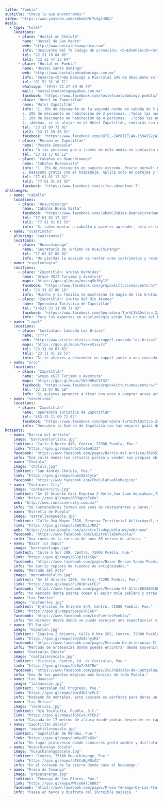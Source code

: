 ```yaml
---
title: "Puebla"
subtitle: "Checa lo que encontramos!"
video: "https://www.youtube.com/embed/Mr7uGgl40QU"
deals:
  - type: "hotel"
    locations:
      - place: "Hostal en Cholula"
        name: "Hostal de San Pedro"
        web: "http://www.hostaldesanpedro.com"
        info: "Descuento del 7% Código de promoción: <b>EXCAPES</b><br>Reserva!"
        tel: "22 21 78 04 95"
        tel2: "22 22 47 23 84"
      - place: "Hostal en Puebla"
        name: "Hostal Santo Domingo"
        web: "http://www.hostalsantodomingo.com.mx"
        info: "Reserva!<br>De Domingo a Miercoles 10% de descuento en todas las habitaciones privadas."
        tel: "01 52 32 16 71"
        whatsapp: "(044) 22 27 59 46 49"
        mail: "hostalstodomingo@yahoo.com.mx"
        facebook: "https://www.facebook.com/hostelsantodomingo.puebla/"
      - place: "Hotel en Zapotitlán"
        name: "Hotel Zapotitlán"
        info: "1. 30% de descuento en la segunda noche en cabaña de 5 personas. Además, si pagas por anticipado, se aplica un ¡10% de descuento extra!<br>
        2. 20% de descuento en habitación de 2 personas. ¡Todas las noches! Precio normal: $320; precio Excapes: $256. <br>
        3. 20% de descuento en habitación de 4 personas.  ¡Todas las noches de verano! Precio normal: $500; Precio Excapes: $400. <br>
        4. ¡Además, si te alojas en el Hotel Zapotitlán, contarás con numerosos descuentos en actividades turísticas, rutas guiadas, restaurantes y en la entrada a las Grutas Karmidas! "
        tel: "23 3­1 09­ 72 ­92"
        tel2: "23 3­7 59­ 36­ 91"
        facebook: "https://www.facebook.com/HOTEL-ZAPOTITLAN-1594792247463869/"
      - place: "Posada en Zapotitlán"
        name: "Posada Zempoala"
        info: "A las personas que a través de este medio se contacten el mes de mayo del 2016, el costo por persona será de $100.00 por noche con el código Excapes."
        tel: "23 31 17 03 12"
      - place: "Cabañas en Huauchinango"
        name: "Cabañas Buenavista"
        info: "1. 15% de descuento en paquete extremo. Precio normal: 600$. Precio Excapes: 510$. ¡Llama e infórmate sobre el contenido del paquete!
        2. Desayuno gratis con el hospedaje. Aplica solo en parejas y familias."
        tel: "77 61 02 17 32"
        tel2: "77 61 01 61 55"
        facebook: "https://www.facebook.com/sifon.adventour.7"
challenges:
  - name: "caballo"
    locations:
      - place: "Huauchinango"
        name: "Cabañas Buena Vista"
        facebook: "https://www.facebook.com/Caba%C3%B1as-BuenavistaHuauchinango-236830259716292/"
        tel: "77 61 02 17 32"
        tel2: "77 61 01 61 55"
        info: "Si sabes montar a caballo o quieres aprender, está es tu mejor opción!"
  - name: "cuatrimoto"
    alterimg: "cuatrimoto2"
    locations:
      - place: "Huauchinango"
        name: "Secretaría de Turismo de Huauchinango"
        tel: "77 67 67 00 02"
        info: "No pierdas la ocasión de rentar unas cuatrimotos y recorrer los alrededores de la presa de Tenango. "
  - name: "espeleología"
    locations:
      - place: "Zapotitlán: Grutas Karmidas"
        name: "Grupo XKIT Turismo y Aventura"
        maps: "https://goo.gl/maps/mzacq9bfMy12"
        facebook: "https://www.facebook.com/grupoxkitturismoaventura/"
        tel: "23 31 07 86 18"
        info: "Mincho y su familia te mostrarán la magia de las Grutas Karmidas."
      - place: "Zapotitlán: Grutas del Río Ateneo"
        name: "Operadora Turística de Zapotitlán"
        tel: "(452) 33 11 09 72 92"
        facebook: "https://www.facebook.com/Operadora-Tur%C3%ADstica-Zapotitl%C3%A1n-165228227186839/"
        info: "Para los expertos en espeleología están las Grutas del Río Ateneo, contacta con Wenceslao Nieto y visítalas! "
  - name: "rapel"
    locations:
      - place: "Cuetzalan: Cascada Las Brisas"
        name: "????"
        web: "http://www.visitcuetzalan.com/rappel-cascada-las-brisas"
        maps: "https://goo.gl/maps/YakxvUixy7x"
        tel: "23 31 08 67 83"
        tel2: "23 31 01 29 55"
        info: "Si te atreves a descender en rappel junto a una cascada, llama a los instructores con más experiencia de Las Brisas."
  - name: "arco"
    locations:
      - place: "Zapotitlán"
        name: "Grupo XKIT Turismo y Aventura"
        maps: "https://goo.gl/maps/tWtdHHaCVfG2"
        facebook: "https://www.facebook.com/grupoxkitturismoaventura/"
        tel: "23 31 07 86 18"
        info: "Si quieres aprender a tirar con arco o comprar arcos artesanales contacta con Rafa."
  - name: "senderismo"
    locations:
      - place: "Zapotitlán"
        name: "Operadora Turística de Zapotitlán"
        tel: "452-33 11 09 72 92"
        facebook: "https://www.facebook.com/Operadora-Tur%C3%ADstica-Zapotitl%C3%A1n-165228227186839/"
        info: "Descubre la Sierra de Zapotilán con los mejores guías de la zona."
hotspots:
  - name: "Barrio del Artista"
    image: "barriodelartista.jpg"
    linktext: "Calle 8 Norte 410, Centro, 72000 Puebla, Pue."
    link: "https://goo.gl/maps/Cbc5fe1mHz32"
    facebook: "https://www.facebook.com/pages/Barrio-del-Artista/399653390070888"
    info: "Una calle donde los artistas pintan y venden sus propias obras."
  - name: "Cholula"
    image: "cholula.jpg"
    linktext: "San Andrés Cholula, Pue."
    link: "https://goo.gl/maps/Eunx92a4ycw"
    facebook: "https://www.facebook.com/CholulaPuebloMagico/"
  - name: "Container City"
    image: "containercity.jpg"
    linktext: "Av 12 Oriente Casi Esquina 2 Norte,San Juan Aquiahuac,72810 Tlaxcalancingo, Pue."
    link: "https://goo.gl/maps/6R3qprkEeUm"
    web: "http://www.containercity.com.mx/"
    info: "50 contenedores forman una zona de restaurantes y bares."
  - name: "Estrella de Puebla"
    image: "estrelladepuebla.jpg"
    linktext: "Calle Osa Mayor 2520, Reserva Territorial Atlixcáyotl, Centros Comerciales Desarrollo Atlixcayotl, 72190 Puebla, Pue."
    link: "https://goo.gl/maps/vSWQ7DLiJMK2"
    web: "https://sites.google.com/a/estrelladepuebla.mx/web/home"
    facebook: "https://www.facebook.com/LaEstrellaDePuebla/"
    info: "Una rueda de la fortuna de unos 80 metros de altura. "
  - name: "Bazar los Sapos"
    image: "barriodelsapo.jpg"
    linktext: "Calle 6 Sur 309, Centro, 72000 Puebla, Pue."
    link: "https://goo.gl/maps/GGJpJsjkSQw"
    facebook: "https://www.facebook.com/pages/Bazar-De-Los-Sapos-Puebla/864602130249477"
    info: "Un barrio repleto de tiendas de antigüedades."
  - name: "Mercado del Alto"
    image: "mercadodelalto.jpg"
    linktext: "Av 14 Oriente 1208, Centro, 72290 Puebla, Pue."
    link: "https://goo.gl/maps/PL2W1DnxLFE2"
    facebook: "https://www.facebook.com/pages/Mercado-El-Alto/802569106473613"
    info: "Un mercado donde podrás comer el mejor mole poblano y otras platillos típicos. "
  - name: "Los Fuertes"
    image: "losfuertes.jpg"
    linktext: "Ejércitos de Oriente S/N, Centro, 72000 Puebla, Pue."
    link: "https://goo.gl/maps/9psyGTR5s6r"
    facebook: "https://www.facebook.com/LosFuertesPuebla/"
    info: "Un mirador desde donde se puede apreciar una espectacular vista de la ciudad y sus tres volcanes."
  - name: "El Parián"
    image: "elparian.jpg"
    linktext: "Esquina 2 Oriente, Calle 6 Nte 205, Centro, 72000 Puebla, Pue."
    link: "https://goo.gl/maps/2DyZU4shyzM2"
    facebook: "https://www.facebook.com/pages/Mercado-De-Artesanias-El-Parian/280555548643551"
    info: "Mercado de artesanías donde puedes encontrar desde souvenirs hasta dulces típicos."
  - name: "Cuetzalan Zócalo"
    image: "cuetzalanzocalo.jpg"
    linktext: "Victoria, Centro, Cd. de Cuetzalan, Pue."
    link: "https://goo.gl/maps/UzSm7rRSTRm"
    facebook: "https://www.facebook.com/pages/Z%C3%B3calo-de-Cuetzalan/211795092178860"
    info: "Uno de los pueblos mágicos más bonitos de todo Puebla."
  - name: "Las Hamacas"
    image: "lashamacas.jpg"
    linktext: "Cuetzalan del Progreso, Pue."
    link: "https://goo.gl/maps/2wrd3b3hcPL2"
    info: "Rodeado de montañas, esta cascada es perfecta para darse un chapuzón."
  - name: "Las Brisas"
    image: "lasbrisas.jpg"
    linktext: "Río Tecolutla, Puebla, B.C."
    link: "https://goo.gl/maps/fo5CwtuXfED2"
    info: "Cascada de 17 metros de altura donde podrás descender en rappel."
  - name: "Zapotitlán Zócalo"
    image: "zapotitlanzocalo.jpg"
    linktext: "Zapotitlán de Méndez, Pue."
    link: "https://goo.gl/maps/umKwjMEx69u"
    info: "Un lugar pintoresco donde conocerás gente amable y disfrutarás de una gastronomía exquisita."
  - name: "Huauchinango Zócalo"
    image: "huauchinangozocalo.jpg"
    linktext: "Centro, 73160 Huauchinango, Pue."
    link: "https://goo.gl/maps/aTkCvBgX8xA2"
    info: "En el corazón de la sierra donde nace el huapango."
  - name: "Presa de Tenango"
    image: "presatenango.jpg"
    linktext: "Tenango de las Flores, Pue."
    link: "https://goo.gl/maps/Wtsu6A7JbNN2"
    facebook: "https://www.facebook.com/pages/Presa-Tenango-De-Las-Flores/478639142175249"
    info: "Pasea en barca y disfruta del increíble paisaje. "
---
```

